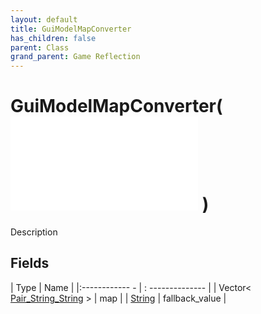 ```yaml
---
layout: default
title: GuiModelMapConverter
has_children: false
parent: Class
grand_parent: Game Reflection
---
```

# GuiModelMapConverter( ![ GuiModelConverter ](game-reflection/classes/gui_model_converter.md) )
Description 

## Fields
| Type | Name |
|:------------ - | : -------------- |
| Vector< [Pair_String_String](game-reflection/classes/pair__string__string.md) > | map |
| [String](game-reflection/components/string.md) | fallback_value |
